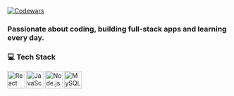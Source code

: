 [![Codewars](https://www.codewars.com/users/pahanan/badges/small)](https://www.codewars.com/users/pahanan)

### Passionate about coding, building full-stack apps and learning every day.

### 💻 Tech Stack

<img align="left" alt="React" width="40px" src="https://cdn.jsdelivr.net/gh/devicons/devicon/icons/react/react-original.svg" />
<img align="left" alt="JavaScript" width="40px" src="https://cdn.jsdelivr.net/gh/devicons/devicon/icons/javascript/javascript-original.svg" />
<img align="left" alt="Node.js" width="40px" src="https://cdn.jsdelivr.net/gh/devicons/devicon/icons/nodejs/nodejs-original.svg" />
<img align="left" alt="MySQL" width="40px" src="https://cdn.jsdelivr.net/gh/devicons/devicon/icons/mysql/mysql-original.svg" />
<!--
**pahanan/pahanan** is a ✨ _special_ ✨ repository because its `README.md` (this file) appears on your GitHub profile.

Here are some ideas to get you started:

- 🔭 I’m currently working on ...
- 🌱 I’m currently learning ...
- 👯 I’m looking to collaborate on ...
- 🤔 I’m looking for help with ...
- 💬 Ask me about ...
- 📫 How to reach me: ...
- 😄 Pronouns: ...
- ⚡ Fun fact: ...
-->
